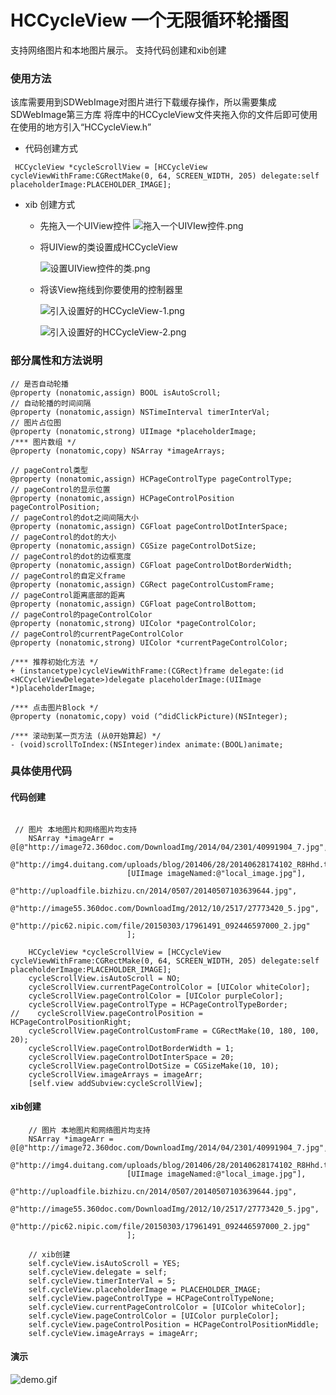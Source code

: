 # HCCycleView 一个无限循环轮播图
支持网络图片和本地图片展示。
支持代码创建和xib创建
### 使用方法
该库需要用到SDWebImage对图片进行下载缓存操作，所以需要集成SDWebImage第三方库
将库中的HCCycleView文件夹拖入你的文件后即可使用
在使用的地方引入“HCCycleView.h”
- 代码创建方式

```objc
 HCCycleView *cycleScrollView = [HCCycleView cycleViewWithFrame:CGRectMake(0, 64, SCREEN_WIDTH, 205) delegate:self placeholderImage:PLACEHOLDER_IMAGE];

```

- xib 创建方式

    - 先拖入一个UIView控件
        ![拖入一个UIVIew控件.png](http://upload-images.jianshu.io/upload_images/641084-8a4389ae3f8e1b89.png?imageMogr2/auto-orient/strip%7CimageView2/2/w/1240)

    - 将UIView的类设置成HCCycleView

        ![设置UIView控件的类.png](http://upload-images.jianshu.io/upload_images/641084-2d2df7b943550903.png?imageMogr2/auto-orient/strip%7CimageView2/2/w/1240)

    - 将该View拖线到你要使用的控制器里

        ![引入设置好的HCCycleView-1.png](http://upload-images.jianshu.io/upload_images/641084-2604fa37de8b2f1d.png?imageMogr2/auto-orient/strip%7CimageView2/2/w/1240)

        ![引入设置好的HCCycleView-2.png](http://upload-images.jianshu.io/upload_images/641084-2df4a54e15d683b4.png?imageMogr2/auto-orient/strip%7CimageView2/2/w/1240)


### 部分属性和方法说明

```objc
// 是否自动轮播
@property (nonatomic,assign) BOOL isAutoScroll;
// 自动轮播的时间间隔
@property (nonatomic,assign) NSTimeInterval timerInterVal;
// 图片占位图
@property (nonatomic,strong) UIImage *placeholderImage;
/*** 图片数组 */
@property (nonatomic,copy) NSArray *imageArrays;

// pageControl类型
@property (nonatomic,assign) HCPageControlType pageControlType;
// pageControl的显示位置
@property (nonatomic,assign) HCPageControlPosition pageControlPosition;
// pageControl的dot之间间隔大小
@property (nonatomic,assign) CGFloat pageControlDotInterSpace;
// pageControl的dot的大小
@property (nonatomic,assign) CGSize pageControlDotSize;
// pageControl的dot的边框宽度
@property (nonatomic,assign) CGFloat pageControlDotBorderWidth;
// pageControl的自定义frame
@property (nonatomic,assign) CGRect pageControlCustomFrame;
// pageControl距离底部的距离
@property (nonatomic,assign) CGFloat pageControlBottom;
// pageControl的pageControlColor
@property (nonatomic,strong) UIColor *pageControlColor;
// pageControl的currentPageControlColor
@property (nonatomic,strong) UIColor *currentPageControlColor;

/*** 推荐初始化方法 */
+ (instancetype)cycleViewWithFrame:(CGRect)frame delegate:(id <HCCycleViewDelegate>)delegate placeholderImage:(UIImage *)placeholderImage;

/*** 点击图片Block */
@property (nonatomic,copy) void (^didClickPicture)(NSInteger);

/*** 滚动到某一页方法 (从0开始算起) */
- (void)scrollToIndex:(NSInteger)index animate:(BOOL)animate;
```

### 具体使用代码
#### 代码创建
```objc

 // 图片 本地图片和网络图片均支持
    NSArray *imageArr = @[@"http://image72.360doc.com/DownloadImg/2014/04/2301/40991904_7.jpg",
                          @"http://img4.duitang.com/uploads/blog/201406/28/20140628174102_R8Hhd.thumb.700_0.jpeg",
                          [UIImage imageNamed:@"local_image.jpg"],
                          @"http://uploadfile.bizhizu.cn/2014/0507/20140507103639644.jpg",
                          @"http://image55.360doc.com/DownloadImg/2012/10/2517/27773420_5.jpg",
                          @"http://pic62.nipic.com/file/20150303/17961491_092446597000_2.jpg"
                          ];
    
    HCCycleView *cycleScrollView = [HCCycleView cycleViewWithFrame:CGRectMake(0, 64, SCREEN_WIDTH, 205) delegate:self placeholderImage:PLACEHOLDER_IMAGE];
    cycleScrollView.isAutoScroll = NO;
    cycleScrollView.currentPageControlColor = [UIColor whiteColor];
    cycleScrollView.pageControlColor = [UIColor purpleColor];
    cycleScrollView.pageControlType = HCPageControlTypeBorder;
//    cycleScrollView.pageControlPosition = HCPageControlPositionRight;
    cycleScrollView.pageControlCustomFrame = CGRectMake(10, 180, 100, 20);
    cycleScrollView.pageControlDotBorderWidth = 1;
    cycleScrollView.pageControlDotInterSpace = 20;
    cycleScrollView.pageControlDotSize = CGSizeMake(10, 10);
    cycleScrollView.imageArrays = imageArr;
    [self.view addSubview:cycleScrollView];
```

#### xib创建
```objc
    // 图片 本地图片和网络图片均支持
    NSArray *imageArr = @[@"http://image72.360doc.com/DownloadImg/2014/04/2301/40991904_7.jpg",
                          @"http://img4.duitang.com/uploads/blog/201406/28/20140628174102_R8Hhd.thumb.700_0.jpeg",
                          [UIImage imageNamed:@"local_image.jpg"],
                          @"http://uploadfile.bizhizu.cn/2014/0507/20140507103639644.jpg",
                          @"http://image55.360doc.com/DownloadImg/2012/10/2517/27773420_5.jpg",
                          @"http://pic62.nipic.com/file/20150303/17961491_092446597000_2.jpg"
                          ];

    // xib创建
    self.cycleView.isAutoScroll = YES;
    self.cycleView.delegate = self;
    self.cycleView.timerInterVal = 5;
    self.cycleView.placeholderImage = PLACEHOLDER_IMAGE;
    self.cycleView.pageControlType = HCPageControlTypeNone;
    self.cycleView.currentPageControlColor = [UIColor whiteColor];
    self.cycleView.pageControlColor = [UIColor purpleColor];
    self.cycleView.pageControlPosition = HCPageControlPositionMiddle;
    self.cycleView.imageArrays = imageArr;
```

#### 演示

![demo.gif](http://upload-images.jianshu.io/upload_images/641084-36e9180545a0c7fa.gif?imageMogr2/auto-orient/strip)

